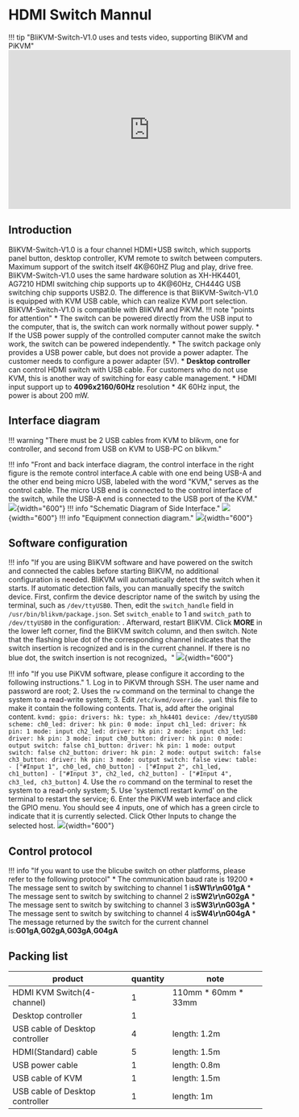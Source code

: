 # **HDMI Switch Mannul**
!!! tip "BliKVM-Switch-V1.0 uses and tests video, supporting BliKVM and PiKVM"
    <iframe width="560" height="315" src="https://www.youtube.com/embed/RQ3KxvUsZv8" title="YouTube video player" frameborder="0" allow="accelerometer; autoplay; clipboard-write; encrypted-media; gyroscope; picture-in-picture; web-share" allowfullscreen></iframe>

## **Introduction**
BliKVM-Switch-V1.0 is a four channel HDMI+USB switch, which supports panel button, desktop controller, KVM remote to switch between computers. Maximum support of the switch itself 4K@60HZ Plug and play, drive free.  
BliKVM-Switch-V1.0 uses the same hardware solution as XH-HK4401, AG7210 HDMI switching chip supports up to 4K@60Hz, CH444G USB switching chip supports USB2.0. The difference is that BliKVM-Switch-V1.0 is equipped with KVM USB cable, which can realize KVM port selection. BliKVM-Switch-V1.0 is compatible with BliKVM and PiKVM.
!!! note "points for attention"
    * The switch can be powered directly from the USB input to the computer, that is, the switch can work normally without power supply.
    * If the USB power supply of the controlled computer cannot make the switch work, the switch can be powered independently.
    * The switch package only provides a USB power cable, but does not provide a power adapter. The customer needs to configure a power adapter (5V).
    * **Desktop controller** can control HDMI switch with USB cable. For customers who do not use KVM, this is another way of switching for easy cable management.
    * HDMI input support up to **4096x2160/60Hz** resolution
    * 4K 60Hz input, the power is about 200 mW.


## **Interface diagram**
!!! warning "There must be 2 USB cables from KVM to blikvm, one for controller, and second from USB on KVM to USB-PC on blikvm." 

!!! info "Front and back interface diagram, the control interface in the right figure is the remote control interface.A cable with one end being USB-A and the other end being micro USB, labeled with the word "KVM," serves as the control cable. The micro USB end is connected to the control interface of the switch, while the USB-A end is connected to the USB port of the KVM."
    ![](assets/images/switch/interface-en1.png){width="600"}
!!! info "Schematic Diagram of Side Interface."
    ![](assets/images/switch/interface-en2.png){width="600"}
!!! info "Equipment connection diagram."
    ![](assets/images/switch/interface-en3.png){width="600"}

## **Software configuration**
!!! info "If you are using BliKVM software and have powered on the switch and connected the cables before starting BliKVM, no additional configuration is needed. BliKVM will automatically detect the switch when it starts. If automatic detection fails, you can manually specify the switch device. First, confirm the device descriptor name of the switch by using the terminal, such as `/dev/ttyUSB0`. Then, edit the `switch_handle` field in `/usr/bin/blikvm/package.json`. Set `switch_enable` to 1 and `switch_path` to `/dev/ttyUSB0` in the configuration:
. Afterward, restart BliKVM. Click **MORE** in the lower left corner, find the BliKVM switch column, and then switch. Note that the flashing blue dot of the corresponding channel indicates that the switch insertion is recognized and is in the current channel. If there is no blue dot, the switch insertion is not recognized。"
    ![](assets/images/switch/blikvm-soft-switch.png){width="600"}


!!! info "If you use PiKVM software, please configure it according to the following instructions."
    1. Log in to PiKVM through SSH. The user name and password are root;
    2. Uses the `rw` command on the terminal to change the system to a read-write system;
    3. Edit `/etc/kvmd/override. yaml` this file to make it contain the following contents. That is, add after the original content.
        ```
        kvmd:
            gpio:
                drivers:
                    hk:
                        type: xh_hk4401
                        device: /dev/ttyUSB0
                scheme:
                    ch0_led:
                        driver: hk
                        pin: 0
                        mode: input
                    ch1_led:
                        driver: hk
                        pin: 1
                        mode: input
                    ch2_led:
                        driver: hk
                        pin: 2
                        mode: input
                    ch3_led:
                        driver: hk
                        pin: 3
                        mode: input
                    ch0_button:
                        driver: hk
                        pin: 0
                        mode: output
                        switch: false
                    ch1_button:
                        driver: hk
                        pin: 1
                        mode: output
                        switch: false
                    ch2_button:
                        driver: hk
                        pin: 2
                        mode: output
                        switch: false
                    ch3_button:
                        driver: hk
                        pin: 3
                        mode: output
                        switch: false
                view:
                    table:
                        - ["#Input 1", ch0_led, ch0_button]
                        - ["#Input 2", ch1_led, ch1_button]
                        - ["#Input 3", ch2_led, ch2_button]
                        - ["#Input 4", ch3_led, ch3_button]
        ```
    4. Use the `ro` command on the terminal to reset the system to a read-only system;
    5. Use 'systemctl restart kvmd' on the terminal to restart the service;
    6. Enter the PiKVM web interface and click the GPIO menu. You should see 4 inputs, one of which has a green circle to indicate that it is currently selected. Click Other Inputs to change the selected host.
    ![](assets/images/switch/pikvm-soft-switch.png){width="600"}

## **Control protocol**
!!! info "If you want to use the blicube switch on other platforms, please refer to the following protocol"
    * The communication baud rate is 19200
    * The message sent to switch by switching to channel 1 is**SW1\r\nG01gA**
    * The message sent to switch by switching to channel 2 is**SW2\r\nG02gA**
    * The message sent to switch by switching to channel 3 is**SW3\r\nG03gA**
    * The message sent to switch by switching to channel 4 is**SW4\r\nG04gA**
    * The message returned by the switch for the current channel is:**G01gA**,**G02gA**,**G03gA**,**G04gA**



## **Packing list**

| product                   | quantity | note|
|--------------------       | ----     |-----|
| HDMI KVM Switch(4-channel)     | 1        |110mm * 60mm * 33mm|
| Desktop controller        | 1        ||
| USB cable of Desktop controller              | 4        | length: 1.2m|
| HDMI(Standard) cable      | 5        | length: 1.5m|
| USB power cable           | 1        | length: 0.8m|
| USB cable of KVM             | 1        | length: 1.5m|
| USB cable of Desktop controller | 1        | length: 1m |



